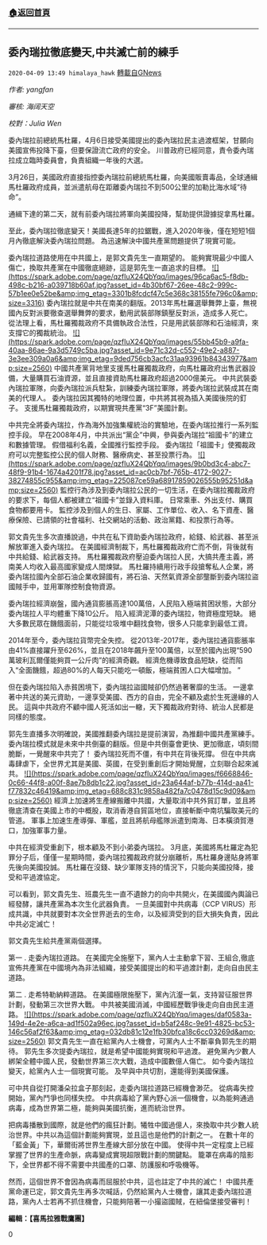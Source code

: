 ###  [:house:返回首頁](https://github.com/ourhimalayas/txt)
---

## 委內瑞拉徹底變天,中共滅亡前的練手
`2020-04-09 13:49 himalaya_hawk` [轉載自GNews](https://gnews.org/zh-hant/167414/)

*作者: yangfan*

*審核: 海阔天空*

*校對：Julia Wen*

委內瑞拉前總統馬杜羅，4月6日接受美國提出的委內瑞拉民主過渡框架，甘願向美國宣佈投降下臺，但要保證流亡政府的安全。 川普政府已經同意，責令委內瑞拉成立臨時委員會，負責組織一年後的大選。

3月26日，美國政府直接指控委內瑞拉前總統馬杜羅，向美國販賣毒品，全球通緝馬杜羅政府成員，並派遣航母在距離委內瑞拉不到500公里的加勒比海水域“待命”。

通緝下達的第二天，就有前委內瑞拉將軍向美國投降，幫助提供證據捉拿馬杜羅。

至此，委內瑞拉徹底變天！美國長達5年的拉鋸戰，進入2020年後，僅在短短1個月內徹底解決委內瑞拉問題。 為迅速解決中國共產黨問題提供了現實可能。

委內瑞拉道路使用在中共國上，是郭文貴先生一直期望的。 能夠實現最少中國人傷亡，換取共產黨在中國徹底絕跡，這是郭先生一直追求的目標。
[!\[\](https://spark.adobe.com/page/qzfIuX24QbYqq/images/96ca6ac5-f8db-498c-b216-a039718b60af.jpg?asset_id=4b30bf67-26ee-48c2-999c-57b1ee0e52be&amp;img_etag=3301b8fcdcf47c5e368c38155fe796c0&amp;size=3316)](https://spark.adobe.com/page/qzfIuX24QbYqq/images/96ca6ac5-f8db-498c-b216-a039718b60af.jpg?asset_id=4b30bf67-26ee-48c2-999c-57b1ee0e52be&amp;img_etag=3301b8fcdcf47c5e368c38155fe796c0&amp;size=1024)
委內瑞拉就是中共在南美的翻版。2013年馬杜羅選舉舞弊上臺，無視國內反對派要徹查選舉舞弊的要求，動用武裝部隊鎮壓反對派，造成多人死亡。 從法理上看，馬杜羅獨裁政府不具備執政合法性，只是用武裝部隊和石油經濟，來支撐它的獨裁統治。
[!\[\](https://spark.adobe.com/page/qzfIuX24QbYqq/images/55bb45b9-a9fa-40aa-86ae-9a3d5749c5ba.jpg?asset_id=9e71c32d-c552-49e2-a887-3e3ee309a0a6&amp;img_etag=9ded756cb3acfc31aa93961b84343977&amp;size=2560)](https://spark.adobe.com/page/qzfIuX24QbYqq/images/55bb45b9-a9fa-40aa-86ae-9a3d5749c5ba.jpg?asset_id=9e71c32d-c552-49e2-a887-3e3ee309a0a6&amp;img_etag=9ded756cb3acfc31aa93961b84343977&amp;size=1024)
中國共產黨背地里支援馬杜羅獨裁政府，向馬杜羅政府出售武器設備，大量購買石油資源，並且直接資助馬杜羅政府超過2000億美元。 中共武裝委內瑞拉軍隊，向委內瑞拉派兵駐紮，訓練委內瑞拉軍隊，將委內瑞拉武裝成其在南美的代理人。 委內瑞拉因其獨特的地理位置，中共將其視為插入美國後院的釘子。 支援馬杜羅獨裁政府，以期實現共產黨“3F”美國計劃。

中共完全將委內瑞拉，作為海外加強集權統治的實驗地，在委內瑞拉推行一系列監控手段。 早在2008年4月，中共派出“黨企”中興，參與委內瑞拉“祖國卡”的建立和數據管理。 假借福利名義，全國推行監控手段。 委內瑞拉「祖國卡」使獨裁政府可以完整監控公民的個人財務、醫療病史、甚至投票行為。
[!\[\](https://spark.adobe.com/page/qzfIuX24QbYqq/images/9b0bd3c4-abc7-48f9-91b4-1674a4201f78.jpg?asset_id=ac0cb7bf-765b-4172-9027-38274855c955&amp;img_etag=225087ce59a68917859026555b95251d&amp;size=2560)](https://spark.adobe.com/page/qzfIuX24QbYqq/images/9b0bd3c4-abc7-48f9-91b4-1674a4201f78.jpg?asset_id=ac0cb7bf-765b-4172-9027-38274855c955&amp;img_etag=225087ce59a68917859026555b95251d&amp;size=1024)
監控行為涉及到委內瑞拉公民的一切生活，在委內瑞拉獨裁政府的要求下，每個人都被建立“祖國卡”並錄入資料庫。 日常乘車、外出支付、購買食物都要用卡。 監控涉及到個人的生日、家屬、工作單位、收入、名下資產、醫療保險、已請領的社會福利、社交網站的活動、政治黨籍、和投票行為等。

郭文貴先生多次直播說過，中共在私下資助委內瑞拉政府，給錢、給武器、甚至派解放軍進入委內瑞拉。 在美國經濟制裁下，馬杜羅獨裁政府亡而不倒，背後就有中共給錢、給武器支持。 馬杜羅獨裁政府壓迫委內瑞拉人民，大搞共產主義，將南美人均收入最高國家變成人間煉獄。 馬杜羅持續用行政手段搶奪私人企業，將委內瑞拉國內全部石油企業收歸國有，將石油、天然氣資源全部壟斷到委內瑞拉盜國賊手中，並用軍隊控制食物資源。

委內瑞拉經濟崩盤，國內通貨膨脹高達100萬倍，人民陷入極端貧困狀態，大部分委內瑞拉人平均體重下降10公斤。 陷入經濟泥潭的委內瑞拉，物資極度短缺。 絕大多數民眾在饑餓面前，只能從垃圾堆中翻找食物，很多人只能拿到最低工資。

2014年至今，委內瑞拉貨幣完全失控。 從2013年-2017年，委內瑞拉通貨膨脹率由41%直接躍升至626%，並且在2018年飆升至100萬倍，以至於國內出現“590萬玻利瓦爾僅能夠買一公斤肉”的經濟奇觀。 經濟危機導致食品短缺，從而陷入“全面饑餓，超過80%的人每天只能吃一頓飯，極端貧困人口大幅增加。 ”

但在委內瑞拉陷入赤貧困境下，委內瑞拉盜國賊卻仍然過著奢靡的生活。 一邊拿著中共送的美元資助，一邊享受美國、西方的自由，完全不顧及處於生死邊緣的人民。 這與中共政府不顧中國人死活如出一轍，天下獨裁政府對待、統治人民都是同樣的態度。

郭先生直播多次明確說，美國推翻委內瑞拉是提前演習，為推翻中國共產黨練手。 委內瑞拉模式就是未來中共倒臺的翻版。但是中共倒臺會更快、更加徹底，頃刻間脆斷，一覺醒來中共完了！ 委內瑞拉死而不僵，有中共在背後死撐。 但在中共病毒肆虐下，全世界尤其是美國、英國，在受到重創后才開始覺醒，立刻聯合起來滅共。
[!\[\](https://spark.adobe.com/page/qzfIuX24QbYqq/images/f6668846-0c66-44f8-a00f-8ae7b8db1c22.jpg?asset_id=23a644af-b77b-414d-aa41-f77832c46419&amp;img_etag=688c831c9858a482fa7c0478d15c9d09&amp;size=2560)](https://spark.adobe.com/page/qzfIuX24QbYqq/images/f6668846-0c66-44f8-a00f-8ae7b8db1c22.jpg?asset_id=23a644af-b77b-414d-aa41-f77832c46419&amp;img_etag=688c831c9858a482fa7c0478d15c9d09&amp;size=1024)
經濟上加速將生產線搬離中共國，大量取消中共外貿訂單，並且將徹底清查在美國上市的中概股，取消香港自貿區地位，直接斬斷中南坑騙取美元的管道。 軍事上加速生產導彈、軍艦，並且將航母艦隊派遣到南海、日本橫須賀港口，加強軍事力量。

中共在經濟受重創下，根本顧及不到小弟委內瑞拉。 3月底，美國將馬杜羅定為犯罪分子后，僅僅一星期時間，委內瑞拉獨裁政府就分崩離析，馬杜羅身邊貼身將軍先後向美國投誠。 馬杜羅在沒錢、缺少軍隊支持的情況下，只能向美國投降，接受和平過渡協定。

可以看到，郭文貴先生、班農先生一直不遺餘力的向中共開火，在美國國內輿論已經發酵，讓共產黨為本次生化武器負責。 一旦美國對中共病毒（CCP VIRUS）形成共識，中共就要對本次全世界逝去的生命，以及經濟受到的巨大損失負責，因此中共必定滅亡！

郭文貴先生給共產黨兩個選擇。

第一 . 走委內瑞拉道路。 在美國完全施壓下，黨內人士主動拿下習、王組合,徹底宣佈共產黨在中國境內為非法組織，接受美國提出的和平過渡計劃，走向自由民主道路。

第二 . 走希特勒納粹道路。 在美國極限施壓下，黨內沆瀣一氣，支持習征服世界計劃，發動第三次世界大戰。 中共被美國消滅，中國經歷戰爭後走向自由民主道路。
[!\[\](https://spark.adobe.com/page/qzfIuX24QbYqq/images/daf0583a-149d-4e2e-a6ca-ad1f502a96ec.jpg?asset_id=b5af248c-9e91-4825-bc53-146c56af2f63&amp;img_etag=032db81c12e1fb30bfca18c6cc03269d&amp;size=2560)](https://spark.adobe.com/page/qzfIuX24QbYqq/images/daf0583a-149d-4e2e-a6ca-ad1f502a96ec.jpg?asset_id=b5af248c-9e91-4825-bc53-146c56af2f63&amp;img_etag=032db81c12e1fb30bfca18c6cc03269d&amp;size=1024)
郭文貴先生一直在給黨內人士機會，可黨內人士不斷辜負郭先生的期待。 郭先生多次提委內瑞拉，就是希望中國能夠實現和平過渡。 避免黨內少數人綁架全體中國人民，發動世界第三次大戰，造成中國數億人傷亡。 如今委內瑞拉變天，給黨內人士一個現實可能。 及早與中共切割，還能得到美國保護。

可中共自從打開潘朵拉盒子那刻起，走委內瑞拉道路已經機會渺茫。 從病毒失控開始，黨內鬥爭也同樣失控。 中共病毒給了黨內野心派一個機會，以為能夠通過病毒，成為世界第二極，能夠與美國抗衡，進而統治世界。

把病毒播散到國際，就是他們的瘋狂計劃。犧牲中國過億人，來換取中共少數人統治世界。中共以為這個計劃能夠實現，並且這也是他們的計劃之一。 在數十年的「藍金黃」下，華爾街將世界生產線大部分放在中國。 使得中共一定程度上已經掌握了世界的生產命脈，病毒變成實現超限戰計劃的關鍵點。 籠罩在病毒的陰影下，全世界都不得不需要中共國產的口罩、防護服和呼吸機等。

然而，這個世界不會因為病毒而屈服於中共，這也註定了中共的滅亡！ 中國共產黨命運已定，郭文貴先生再多次喊話，仍然給黨內人士機會，讓其走委內瑞拉道路，黨內人士若再不抓住機會，只能夠陪著一小撮盜國賊，在紐倫堡接受審判！

**編輯：【喜馬拉雅戰鷹團】**

0

